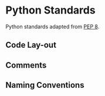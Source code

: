 # Python Standards

Python standards adapted from [PEP 8](https://peps.python.org/pep-0008/).

## Code Lay-out

## Comments

## Naming Conventions
